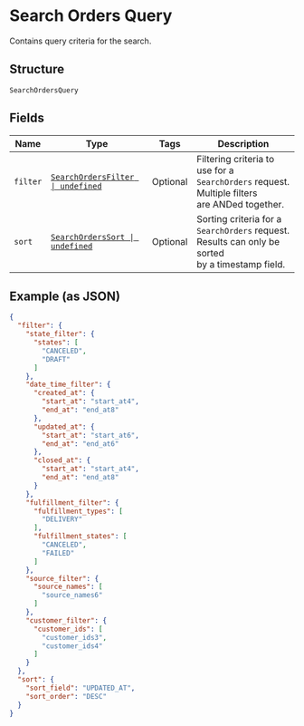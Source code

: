<!-- Optimized: 2025-10-06 -->
<!-- RPM: 1.6.2.1.1.6.2.1_search-orders-query_20251006 -->
<!-- Session: E2E RPM DNA Application -->
<!-- AOM: RND (Reggie & Dro) -->
<!-- COI: TECHNOLOGY -->
<!-- RPM: HIGH -->
<!-- ACTION: BUILD -->

# Search Orders Query

Contains query criteria for the search.

## Structure

`SearchOrdersQuery`

## Fields

| Name | Type | Tags | Description |
|  --- | --- | --- | --- |
| `filter` | [`SearchOrdersFilter \| undefined`](../../doc/models/search-orders-filter.md) | Optional | Filtering criteria to use for a `SearchOrders` request. Multiple filters<br>are ANDed together. |
| `sort` | [`SearchOrdersSort \| undefined`](../../doc/models/search-orders-sort.md) | Optional | Sorting criteria for a `SearchOrders` request. Results can only be sorted<br>by a timestamp field. |

## Example (as JSON)

```json
{
  "filter": {
    "state_filter": {
      "states": [
        "CANCELED",
        "DRAFT"
      ]
    },
    "date_time_filter": {
      "created_at": {
        "start_at": "start_at4",
        "end_at": "end_at8"
      },
      "updated_at": {
        "start_at": "start_at6",
        "end_at": "end_at6"
      },
      "closed_at": {
        "start_at": "start_at4",
        "end_at": "end_at8"
      }
    },
    "fulfillment_filter": {
      "fulfillment_types": [
        "DELIVERY"
      ],
      "fulfillment_states": [
        "CANCELED",
        "FAILED"
      ]
    },
    "source_filter": {
      "source_names": [
        "source_names6"
      ]
    },
    "customer_filter": {
      "customer_ids": [
        "customer_ids3",
        "customer_ids4"
      ]
    }
  },
  "sort": {
    "sort_field": "UPDATED_AT",
    "sort_order": "DESC"
  }
}
```
